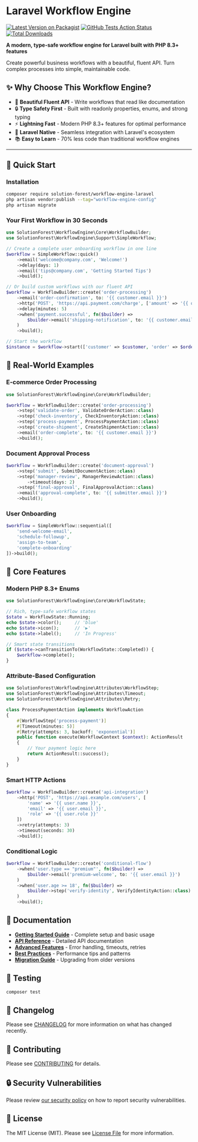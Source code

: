 # Laravel Workflow Engine

[![Latest Version on Packagist](https://img.shields.io/packagist/v/solution-forest/workflow-engine-laravel.svg?style=flat-square)](https://packagist.org/packages/solution-forest/workflow-engine-laravel)
[![GitHub Tests Action Status](https://img.shields.io/github/actions/workflow/status/solutionforest/workflow-engine-laravel/run-tests.yml?branch=main&label=tests&style=flat-square)](https://github.com/solutionforest/workflow-engine-laravel/actions?query=workflow%3Arun-tests+branch%3Amain)
[![Total Downloads](https://img.shields.io/packagist/dt/solution-forest/workflow-engine-laravel.svg?style=flat-square)](https://packagist.org/packages/solution-forest/workflow-engine-laravel)

**A modern, type-safe workflow engine for Laravel built with PHP 8.3+ features**

Create powerful business workflows with a beautiful, fluent API. Turn complex processes into simple, maintainable code.

## ✨ Why Choose This Workflow Engine?

- 🎨 **Beautiful Fluent API** - Write workflows that read like documentation
- 🔒 **Type Safety First** - Built with readonly properties, enums, and strong typing
- ⚡ **Lightning Fast** - Modern PHP 8.3+ features for optimal performance
- 🧩 **Laravel Native** - Seamless integration with Laravel's ecosystem
- 📚 **Easy to Learn** - 70% less code than traditional workflow engines

---

## 🚀 Quick Start

### Installation

```bash
composer require solution-forest/workflow-engine-laravel
php artisan vendor:publish --tag="workflow-engine-config"
php artisan migrate
```

### Your First Workflow in 30 Seconds

```php
use SolutionForest\WorkflowEngine\Core\WorkflowBuilder;
use SolutionForest\WorkflowEngine\Support\SimpleWorkflow;

// Create a complete user onboarding workflow in one line
$workflow = SimpleWorkflow::quick()
    ->email('welcome@company.com', 'Welcome!')
    ->delay(days: 1)
    ->email('tips@company.com', 'Getting Started Tips')
    ->build();

// Or build custom workflows with our fluent API
$workflow = WorkflowBuilder::create('order-processing')
    ->email('order-confirmation', to: '{{ customer.email }}')
    ->http('POST', 'https://api.payment.com/charge', ['amount' => '{{ order.total }}'])
    ->delay(minutes: 5)
    ->when('payment.successful', fn($builder) => 
        $builder->email('shipping-notification', to: '{{ customer.email }}')
    )
    ->build();

// Start the workflow
$instance = $workflow->start(['customer' => $customer, 'order' => $order]);
```

## 💼 Real-World Examples

### E-commerce Order Processing

```php
use SolutionForest\WorkflowEngine\Core\WorkflowBuilder;

$workflow = WorkflowBuilder::create('order-processing')
    ->step('validate-order', ValidateOrderAction::class)
    ->step('check-inventory', CheckInventoryAction::class)
    ->step('process-payment', ProcessPaymentAction::class)
    ->step('create-shipment', CreateShipmentAction::class)
    ->email('order-complete', to: '{{ customer.email }}')
    ->build();
```

### Document Approval Process

```php
$workflow = WorkflowBuilder::create('document-approval')
    ->step('submit', SubmitDocumentAction::class)
    ->step('manager-review', ManagerReviewAction::class)
        ->timeout(days: 2)
    ->step('final-approval', FinalApprovalAction::class)
    ->email('approval-complete', to: '{{ submitter.email }}')
    ->build();
```

### User Onboarding

```php
$workflow = SimpleWorkflow::sequential([
    'send-welcome-email',
    'schedule-followup',
    'assign-to-team',
    'complete-onboarding'
])->build();
```

## 🔧 Core Features

### Modern PHP 8.3+ Enums

```php
use SolutionForest\WorkflowEngine\Core\WorkflowState;

// Rich, type-safe workflow states
$state = WorkflowState::Running;
echo $state->color();     // 'blue'
echo $state->icon();      // '▶️'
echo $state->label();     // 'In Progress'

// Smart state transitions
if ($state->canTransitionTo(WorkflowState::Completed)) {
    $workflow->complete();
}
```

### Attribute-Based Configuration

```php
use SolutionForest\WorkflowEngine\Attributes\WorkflowStep;
use SolutionForest\WorkflowEngine\Attributes\Timeout;
use SolutionForest\WorkflowEngine\Attributes\Retry;

class ProcessPaymentAction implements WorkflowAction
{
    #[WorkflowStep('process-payment')]
    #[Timeout(minutes: 5)]
    #[Retry(attempts: 3, backoff: 'exponential')]
    public function execute(WorkflowContext $context): ActionResult
    {
        // Your payment logic here
        return ActionResult::success();
    }
}
```

### Smart HTTP Actions

```php
$workflow = WorkflowBuilder::create('api-integration')
    ->http('POST', 'https://api.example.com/users', [
        'name' => '{{ user.name }}',
        'email' => '{{ user.email }}',
        'role' => '{{ user.role }}'
    ])
    ->retry(attempts: 3)
    ->timeout(seconds: 30)
    ->build();
```

### Conditional Logic

```php
$workflow = WorkflowBuilder::create('conditional-flow')
    ->when('user.type == "premium"', fn($builder) =>
        $builder->email('premium-welcome', to: '{{ user.email }}')
    )
    ->when('user.age >= 18', fn($builder) =>
        $builder->step('verify-identity', VerifyIdentityAction::class)
    )
    ->build();
```

## 📖 Documentation

- **[Getting Started Guide](docs/getting-started.md)** - Complete setup and basic usage
- **[API Reference](docs/api-reference.md)** - Detailed API documentation
- **[Advanced Features](docs/advanced-features.md)** - Error handling, timeouts, retries
- **[Best Practices](docs/best-practices.md)** - Performance tips and patterns
- **[Migration Guide](docs/migration.md)** - Upgrading from older versions

## 🧪 Testing

```bash
composer test
```

## 📝 Changelog

Please see [CHANGELOG](CHANGELOG.md) for more information on what has changed recently.

## 🤝 Contributing

Please see [CONTRIBUTING](https://github.com/spatie/.github/blob/main/CONTRIBUTING.md) for details.

## 🔒 Security Vulnerabilities

Please review [our security policy](../../security/policy) on how to report security vulnerabilities.

## 📄 License

The MIT License (MIT). Please see [License File](LICENSE.md) for more information.
